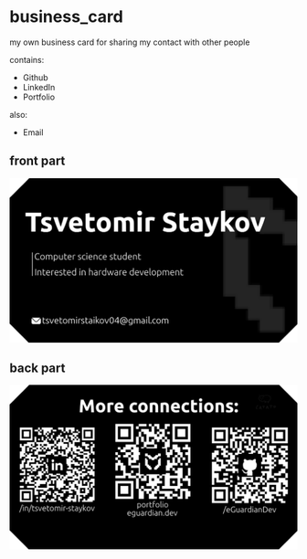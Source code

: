 # business_card

my own business card for sharing my contact with other people

contains:
- Github
- LinkedIn
- Portfolio

also:
- Email

## front part
![card front](./Files/exports/frontOfCardExport2.png)

## back part
![card front](./Files/exports/backOfCardExport3.png)
